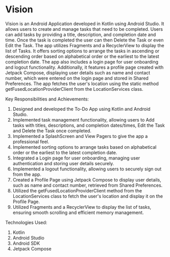 # Vision

Vision is an Android Application developed in Kotlin using Android Studio. It allows users to create and manage tasks that need to be completed. Users can add tasks by providing a title, description, and completion date and time. Once the task is completed the user can then Delete the Task or even Edit the Task. The app utilizes Fragments and a RecyclerView to display the list of Tasks. It offers sorting options to arrange the tasks in ascending or descending order based on alphabetical order or the earliest to the latest completion date. The app also includes a login page for user onboarding and logout functionality. Additionally, it features a profile page created with Jetpack Compose, displaying user details such as name and contact number, which were entered on the login page and stored in Shared Preferences. The app fetches the user's location using the static method getFusedLocationProviderClient from the LocationServices class.

Key Responsibilities and Achievements:

1. Designed and developed the To-Do App using Kotlin and Android Studio.
2. Implemented task management functionality, allowing users to Add tasks with titles, descriptions, and completion dates/times, Edit the Task and Delete the Task once completed.
3. Implemented a SplashScreen and View Pagers to give the app a professional feel.
4. Implemented sorting options to arrange tasks based on alphabetical order or the earliest to the latest completion date.
5. Integrated a Login page for user onboarding, managing user authentication and storing user details securely.
6. Implemented a logout functionality, allowing users to securely sign out from the app.
7. Created a Profile Page using Jetpack Compose to display user details, such as name and contact number, retrieved from Shared Preferences.
8. Utilized the getFusedLocationProviderClient method from the LocationServices class to fetch the user's location and display it on the Profile Page.
9. Utilized Fragments and a RecyclerView to display the list of tasks, ensuring smooth scrolling and efficient memory management.

Technologies Used:

1. Kotlin
2. Android Studio
3. Android SDK
4. Jetpack Compose
